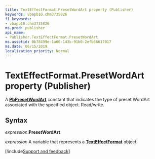 ```yaml
---
title: TextEffectFormat.PresetWordArt property (Publisher)
keywords: vbapb10.chm3735826
f1_keywords:
- vbapb10.chm3735826
ms.prod: publisher
api_name:
- Publisher.TextEffectFormat.PresetWordArt
ms.assetid: 0b78499e-1a66-143b-91b0-2efb66617017
ms.date: 06/15/2019
localization_priority: Normal
---
```



# TextEffectFormat.PresetWordArt property (Publisher)

A **[PbPresetWordArt](Publisher.pbpresetwordart.md)** constant that indicates the type of preset WordArt associated with the specified object. Read/write.


## Syntax

_expression_.**PresetWordArt**

_expression_ A variable that represents a **[TextEffectFormat](Publisher.TextEffectFormat.md)** object.



[!include[Support and feedback](~/includes/feedback-boilerplate.md)]